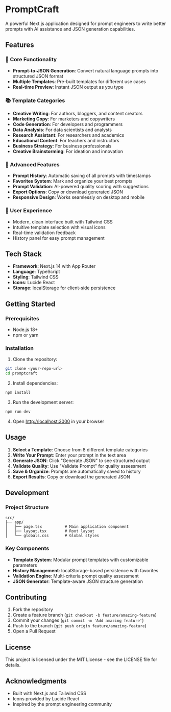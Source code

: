 # PromptCraft

A powerful Next.js application designed for prompt engineers to write better prompts with AI assistance and JSON generation capabilities.

## Features

### 🎯 Core Functionality
- **Prompt-to-JSON Generation**: Convert natural language prompts into structured JSON format
- **Multiple Templates**: Pre-built templates for different use cases
- **Real-time Preview**: Instant JSON output as you type

### 📚 Template Categories
- **Creative Writing**: For authors, bloggers, and content creators
- **Marketing Copy**: For marketers and copywriters
- **Code Generation**: For developers and programmers
- **Data Analysis**: For data scientists and analysts
- **Research Assistant**: For researchers and academics
- **Educational Content**: For teachers and instructors
- **Business Strategy**: For business professionals
- **Creative Brainstorming**: For ideation and innovation

### 🔧 Advanced Features
- **Prompt History**: Automatic saving of all prompts with timestamps
- **Favorites System**: Mark and organize your best prompts
- **Prompt Validation**: AI-powered quality scoring with suggestions
- **Export Options**: Copy or download generated JSON
- **Responsive Design**: Works seamlessly on desktop and mobile

### 🎨 User Experience
- Modern, clean interface built with Tailwind CSS
- Intuitive template selection with visual icons
- Real-time validation feedback
- History panel for easy prompt management

## Tech Stack

- **Framework**: Next.js 14 with App Router
- **Language**: TypeScript
- **Styling**: Tailwind CSS
- **Icons**: Lucide React
- **Storage**: localStorage for client-side persistence

## Getting Started

### Prerequisites
- Node.js 18+ 
- npm or yarn

### Installation

1. Clone the repository:
```bash
git clone <your-repo-url>
cd promptcraft
```

2. Install dependencies:
```bash
npm install
```

3. Run the development server:
```bash
npm run dev
```

4. Open [http://localhost:3000](http://localhost:3000) in your browser

## Usage

1. **Select a Template**: Choose from 8 different template categories
2. **Write Your Prompt**: Enter your prompt in the text area
3. **Generate JSON**: Click "Generate JSON" to see structured output
4. **Validate Quality**: Use "Validate Prompt" for quality assessment
5. **Save & Organize**: Prompts are automatically saved to history
6. **Export Results**: Copy or download the generated JSON

## Development

### Project Structure
```
src/
├── app/
│   ├── page.tsx          # Main application component
│   ├── layout.tsx        # Root layout
│   └── globals.css       # Global styles
```

### Key Components
- **Template System**: Modular prompt templates with customizable parameters
- **History Management**: localStorage-based persistence with favorites
- **Validation Engine**: Multi-criteria prompt quality assessment
- **JSON Generator**: Template-aware JSON structure generation

## Contributing

1. Fork the repository
2. Create a feature branch (`git checkout -b feature/amazing-feature`)
3. Commit your changes (`git commit -m 'Add amazing feature'`)
4. Push to the branch (`git push origin feature/amazing-feature`)
5. Open a Pull Request

## License

This project is licensed under the MIT License - see the LICENSE file for details.

## Acknowledgments

- Built with Next.js and Tailwind CSS
- Icons provided by Lucide React
- Inspired by the prompt engineering community
